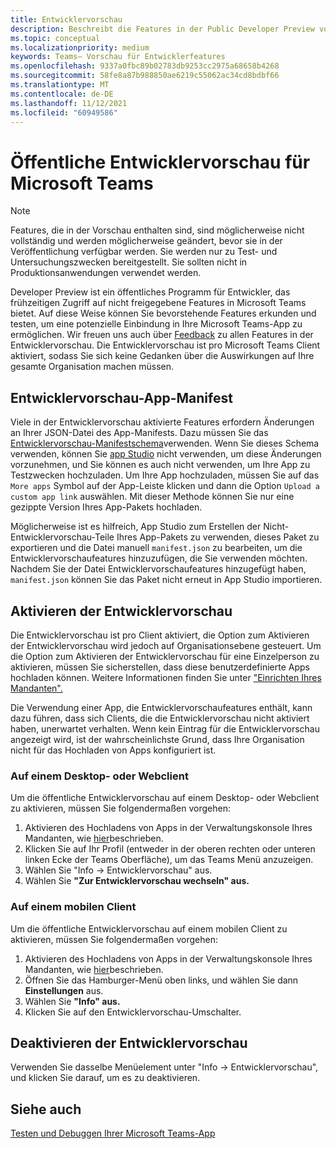 ```yaml
---
title: Entwicklervorschau
description: Beschreibt die Features in der Public Developer Preview von Microsoft Teams
ms.topic: conceptual
ms.localizationpriority: medium
keywords: Teams– Vorschau für Entwicklerfeatures
ms.openlocfilehash: 9337a0fbc89b02783db9253cc2975a68658b4268
ms.sourcegitcommit: 58fe8a87b988850ae6219c55062ac34cd8bdbf66
ms.translationtype: MT
ms.contentlocale: de-DE
ms.lasthandoff: 11/12/2021
ms.locfileid: "60949586"
---
```

# <a name="public-developer-preview-for-microsoft-teams"></a>Öffentliche Entwicklervorschau für Microsoft Teams

>[!NOTE]
>Features, die in der Vorschau enthalten sind, sind möglicherweise nicht vollständig und werden möglicherweise geändert, bevor sie in der Veröffentlichung verfügbar werden. Sie werden nur zu Test- und Untersuchungszwecken bereitgestellt. Sie sollten nicht in Produktionsanwendungen verwendet werden.

Developer Preview ist ein öffentliches Programm für Entwickler, das frühzeitigen Zugriff auf nicht freigegebene Features in Microsoft Teams bietet. Auf diese Weise können Sie bevorstehende Features erkunden und testen, um eine potenzielle Einbindung in Ihre Microsoft Teams-App zu ermöglichen. Wir freuen uns auch über [Feedback](~/feedback.md) zu allen Features in der Entwicklervorschau. Die Entwicklervorschau ist pro Microsoft Teams Client aktiviert, sodass Sie sich keine Gedanken über die Auswirkungen auf Ihre gesamte Organisation machen müssen.

## <a name="developer-preview-app-manifest"></a>Entwicklervorschau-App-Manifest

Viele in der Entwicklervorschau aktivierte Features erfordern Änderungen an Ihrer JSON-Datei des App-Manifests. Dazu müssen Sie das [Entwicklervorschau-Manifestschema](~/resources/schema/manifest-schema-dev-preview.md)verwenden. Wenn Sie dieses Schema verwenden, können Sie [app Studio](~/concepts/build-and-test/app-studio-overview.md) nicht verwenden, um diese Änderungen vorzunehmen, und Sie können es auch nicht verwenden, um Ihre App zu Testzwecken hochzuladen. Um Ihre App hochzuladen, müssen Sie auf das `More apps` Symbol auf der App-Leiste klicken und dann die Option `Upload a custom app link` auswählen. Mit dieser Methode können Sie nur eine gezippte Version Ihres App-Pakets hochladen.

Möglicherweise ist es hilfreich, App Studio zum Erstellen der Nicht-Entwicklervorschau-Teile Ihres App-Pakets zu verwenden, dieses Paket zu exportieren und die Datei manuell `manifest.json` zu bearbeiten, um die Entwicklervorschaufeatures hinzuzufügen, die Sie verwenden möchten. Nachdem Sie der Datei Entwicklervorschaufeatures hinzugefügt haben, `manifest.json` können Sie das Paket nicht erneut in App Studio importieren.

## <a name="enable-developer-preview"></a>Aktivieren der Entwicklervorschau

Die Entwicklervorschau ist pro Client aktiviert, die Option zum Aktivieren der Entwicklervorschau wird jedoch auf Organisationsebene gesteuert. Um die Option zum Aktivieren der Entwicklervorschau für eine Einzelperson zu aktivieren, müssen Sie sicherstellen, dass diese benutzerdefinierte Apps hochladen können. Weitere Informationen finden Sie unter ["Einrichten Ihres Mandanten".](~/concepts/build-and-test/prepare-your-o365-tenant.md)

Die Verwendung einer App, die Entwicklervorschaufeatures enthält, kann dazu führen, dass sich Clients, die die Entwicklervorschau nicht aktiviert haben, unerwartet verhalten. Wenn kein Eintrag für die Entwicklervorschau angezeigt wird, ist der wahrscheinlichste Grund, dass Ihre Organisation nicht für das Hochladen von Apps konfiguriert ist.

### <a name="on-a-desktop-or-web-client"></a>Auf einem Desktop- oder Webclient

Um die öffentliche Entwicklervorschau auf einem Desktop- oder Webclient zu aktivieren, müssen Sie folgendermaßen vorgehen:

1. Aktivieren des Hochladens von Apps in der Verwaltungskonsole Ihres Mandanten, wie [hier](~/concepts/build-and-test/prepare-your-o365-tenant.md)beschrieben.
1. Klicken Sie auf Ihr Profil (entweder in der oberen rechten oder unteren linken Ecke der Teams Oberfläche), um das Teams Menü anzuzeigen.
1. Wählen Sie "Info → Entwicklervorschau" aus.
1. Wählen Sie **"Zur Entwicklervorschau wechseln" aus.**

### <a name="on-a-mobile-client"></a>Auf einem mobilen Client

Um die öffentliche Entwicklervorschau auf einem mobilen Client zu aktivieren, müssen Sie folgendermaßen vorgehen:

1. Aktivieren des Hochladens von Apps in der Verwaltungskonsole Ihres Mandanten, wie [hier](~/concepts/build-and-test/prepare-your-o365-tenant.md)beschrieben.
1. Öffnen Sie das Hamburger-Menü oben links, und wählen Sie dann **Einstellungen** aus.
1. Wählen Sie **"Info" aus.**
1. Klicken Sie auf den Entwicklervorschau-Umschalter.

## <a name="disable-developer-preview"></a>Deaktivieren der Entwicklervorschau

Verwenden Sie dasselbe Menüelement unter "Info → Entwicklervorschau", und klicken Sie darauf, um es zu deaktivieren.

## <a name="see-also"></a>Siehe auch

[Testen und Debuggen Ihrer Microsoft Teams-App](~/concepts/build-and-test/debug.md)